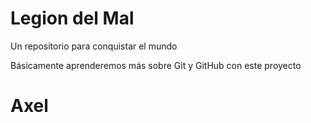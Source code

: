 # Legion del Mal

Un repositorio para conquistar el mundo

Básicamente aprenderemos más sobre Git y GitHub con este proyecto

# Axel

